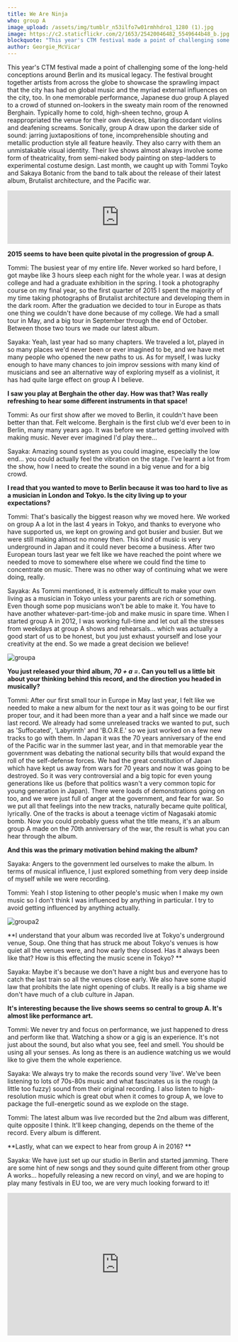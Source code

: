 ```yaml
---
title: We Are Ninja
who: group A
image_upload: /assets/img/tumblr_n53ilfo7w01rmhhdro1_1280 (1).jpg
image: https://c2.staticflickr.com/2/1653/25420046482_5549644b48_b.jpg
blockquote: "This year's CTM festival made a point of challenging some of the long-held conceptions around Berlin and its musical legacy. The festival brought together artists from across the globe to showcase the sprawling impact that the city has had on global music and the myriad external influences on the city, too. In one memorable performance, Japanese duo group A played to a crowd of stunned on-lookers in the sweaty main room of the renowned Berghain. "
author: Georgie_McVicar
---
```

This year's CTM festival made a point of challenging some of the long-held conceptions around Berlin and its musical legacy. The festival brought together artists from across the globe to showcase the sprawling impact that the city has had on global music and the myriad external influences on the city, too. In one memorable performance, Japanese duo group A played to a crowd of stunned on-lookers in the sweaty main room of the renowned Berghain. Typically home to cold, high-sheen techno, group A reappropriated the venue for their own devices, blaring discordant violins and deafening screams. Sonically, group A draw upon the darker side of sound: jarring juxtapositions of tone, incomprehensible shouting and metallic production style all feature heavily. They also carry with them an unmistakable visual identity. Their live shows almost always involve some form of theatricality, from semi-naked body painting on step-ladders to experimental costume design. Last month, we caught up with Tommi Toyko and Sakaya Botanic from the band to talk about the release of their latest album, Brutalist architecture, and the Pacific war. 

<iframe style="border: 0; width: 100%; height: 120px;" src="https://bandcamp.com/EmbeddedPlayer/album=3918047157/size=large/bgcol=ffffff/linkcol=333333/tracklist=false/artwork=small/transparent=true/" seamless><a href="http://groupa.bandcamp.com/album/70-a">70 + a = by group A</a></iframe>

**2015 seems to have been quite pivotal in the progression of group A.**

Tommi: The busiest year of my entire life. Never worked so hard before, I got maybe like 3 hours sleep each night for the whole year. I was at design college and had a graduate exhibition in the spring. I took a photography course on my final year, so the first quarter of 2015 I spent the majority of my time taking photographs of Brutalist architecture and developing them in the dark room. After the graduation we decided to tour in Europe as thats one thing we couldn't have done because of my college. We had a small tour in May, and a big tour in September through the end of October. Between those two tours we made our latest album. 

Sayaka: Yeah, last year had so many chapters. We traveled a lot, played in so many places we'd never been or ever imagined to be, and we have met many people who opened the new paths to us. As for myself, I was lucky enough to have many chances to join improv sessions with many kind of musicians and see an alternative way of exploring myself as a violinist, it has had quite large effect on group A I believe.

**I saw you play at Berghain the other day. How was that? Was really refreshing to hear some different instruments in that space!**

Tommi: As our first show after we moved to Berlin, it couldn't have been better than that. Felt welcome. Berghain is the first club we'd ever been to in Berlin, many many years ago. It was before we started getting involved with making music. Never ever imagined I'd play there...

Sayaka: Amazing sound system as you could imagine, especially the low end... you could actually feel the vibration on the stage. I've learnt a lot from the show, how I need to create the sound in a big venue and for a big crowd.

**I read that you wanted to move to Berlin because it was too hard to live as a musician in London and Tokyo. Is the city living up to your expectations?**

Tommi: That's basically the biggest reason why we moved here. We worked on group A a lot in the last 4 years in Tokyo, and thanks to everyone who have supported us, we kept on growing and got busier and busier. But we were still making almost no money then. This kind of music is very underground in Japan and it could never become a business. After two European tours last year we felt like we have reached the point where we needed to move to somewhere else where we could find the time to concentrate on music. There was no other way of continuing what we were doing, really.

Sayaka: As Tommi mentioned, it is extremely difficult to make your own living as a musician in Tokyo unless your parents are rich or something. Even though some pop musicians won't be able to make it. You have to have another whatever-part-time-job and make music in spare time. When I started group A in 2012, I was working full-time and let out all the stresses from weekdays at group A shows and rehearsals... which was actually a good start of us to be honest, but you just exhaust yourself and lose your creativity at the end. So we made a great decision we believe!

![groupa](https://c2.staticflickr.com/2/1599/25171374259_b2f0370183_b.jpg)

**You just released your third album, _70 + a =_. Can you tell us a little bit about your thinking behind this record, and the direction you headed in musically?**

Tommi: After our first small tour in Europe in May last year, I felt like we needed to make a new album for the next tour as it was going to be our first proper tour, and it had been more than a year and a half since we made our last record. We already had some unreleased tracks we wanted to put, such as 'Suffocated', 'Labyrinth' and 'B.O.R.E.' so we just worked on a few new tracks to go with them. In Japan it was the 70 years anniversary of the end of the Pacific war in the summer last year, and in that memorable year the government was debating the national security bills that would expand the roll of the self-defense forces. We had the great constitution of Japan which have kept us away from wars for 70 years and now it was going to be destroyed. So it was very controversial and a big topic for even young generations like us (before that politics wasn't a very common topic for young generation in Japan). There were loads of demonstrations going on too, and we were just full of anger at the government, and fear for war. So we put all that feelings into the new tracks, naturally became quite political, lyrically. One of the tracks is about a teenage victim of Nagasaki atomic bomb. Now you could probably guess what the title means, it's an album group A made on the 70th anniversary of the war, the result is what you can hear through the album.

**And this was the primary motivation behind making the album?**

Sayaka: Angers to the government led ourselves to make the album. In terms of musical influence, I just explored something from very deep inside of myself while we were recording. 

Tommi: Yeah I stop listening to other people's music when I make my own music so I don't think I was influenced by anything in particular. I try to avoid getting influenced by anything actually. 

![groupa2](https://c2.staticflickr.com/2/1654/25539070435_d050d61afc_b.jpg)

**I understand that your album was recorded live at Tokyo's underground venue, Soup. One thing that has struck me about Tokyo's venues is how quiet all the venues were, and how early they closed. Has it always been like that? How is this effecting the music scene in Tokyo? **

Sayaka: Maybe it's because we don't have a night bus and everyone has to catch the last train so all the venues close early. We also have some stupid law that prohibits the late night opening of clubs. It really is a big shame we don't have much of a club culture in Japan. 

**It's interesting because the live shows seems so central to group A. It's almost like performance art.**

Tommi: We never try and focus on performance, we just happened to dress and perform like that. Watching a show or a gig is an experience. It's not just about the sound, but also what you see, feel and smell. You should be using all your senses. As long as there is an audience watching us we would like to give them the whole experience.

Sayaka: We always try to make the records sound very 'live'. We've been listening to lots of 70s-80s music and what fascinates us is the rough (a little too fuzzy) sound from their original recording. I also listen to high-resolution music which is great obut when it comes to group A, we love to package the full-energetic sound as we explode on the stage.

Tommi: The latest album was live recorded but the 2nd album was different, quite opposite I think. It'll keep changing, depends on the theme of the record. Every album is different. 

**Lastly, what can we expect to hear from group A in 2016? **

Sayaka: We have just set up our studio in Berlin and started jamming. There are some hint of new songs and they sound quite different from other group A works... hopefully releasing a new record on vinyl, and we are hoping to play many festivals in EU too, we are very much looking forward to it!

<iframe src="https://player.vimeo.com/video/142178588?color=e1e8eb&portrait=0" width= 100% height="321" frameborder="0" webkitallowfullscreen mozallowfullscreen allowfullscreen></iframe>